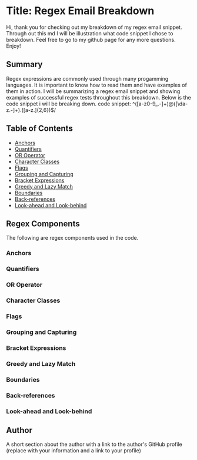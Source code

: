 # Title: Regex Email Breakdown

Hi, thank you for checking out my breakdown of my regex email snippet. Through out this md I will be illustration what code snippet I chose to breakdown. Feel free to go to my github page for any more questions. Enjoy!

## Summary

Regex expressions are commonly used through many progamming languages. It is important to know how to read them and have examples of them in action. I will be summarizing a regex email snippet and showing examples of successful regex tests throughout this breakdown. Below is the code snippet i will be breaking down.
code snippet: ^([a-z0-9_\.-]+)@([\da-z\.-]+)\.([a-z\.]{2,6})$/

## Table of Contents

- [Anchors](#anchors)
- [Quantifiers](#quantifiers)
- [OR Operator](#or-operator)
- [Character Classes](#character-classes)
- [Flags](#flags)
- [Grouping and Capturing](#grouping-and-capturing)
- [Bracket Expressions](#bracket-expressions)
- [Greedy and Lazy Match](#greedy-and-lazy-match)
- [Boundaries](#boundaries)
- [Back-references](#back-references)
- [Look-ahead and Look-behind](#look-ahead-and-look-behind)

## Regex Components
The following are regex components used in the code. 
### Anchors

### Quantifiers

### OR Operator

### Character Classes

### Flags

### Grouping and Capturing

### Bracket Expressions

### Greedy and Lazy Match

### Boundaries

### Back-references

### Look-ahead and Look-behind

## Author

A short section about the author with a link to the author's GitHub profile (replace with your information and a link to your profile)